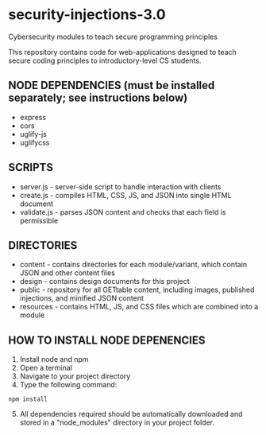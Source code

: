 # security-injections-3.0
Cybersecurity modules to teach secure programming principles

This repository contains code for web-applications designed to teach secure coding principles to introductory-level CS students.



## NODE DEPENDENCIES (must be installed separately; see instructions below)
- express
- cors
- uglify-js
- uglifycss





## SCRIPTS
- server.js - server-side script to handle interaction with clients
- create.js - compiles HTML, CSS, JS, and JSON into single HTML document
- validate.js - parses JSON content and checks that each field is permissible





## DIRECTORIES
- content - contains directories for each module/variant, which contain JSON and other content files
- design - contains design documents for this project
- public - repository for all GETtable content, including images, published injections, and minified JSON content
- resources - contains HTML, JS, and CSS files which are combined into a module





## HOW TO INSTALL NODE DEPENENCIES
1) Install node and npm
2) Open a terminal
3) Navigate to your project directory
4) Type the following command:

`npm install`

5) All dependencies required should be automatically downloaded and stored in a "node_modules" directory in your project folder.

